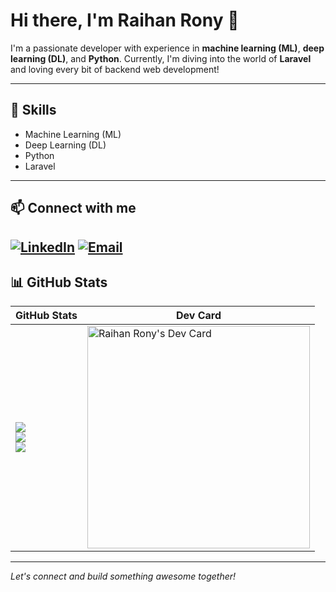 # Hi there, I'm Raihan Rony 👋

I'm a passionate developer with experience in **machine learning (ML)**, **deep learning (DL)**, and **Python**. Currently, I'm diving into the world of **Laravel** and loving every bit of backend web development!

---

## 🚀 Skills

- Machine Learning (ML)
- Deep Learning (DL)
- Python
- Laravel

---

## 📫 Connect with me

[![LinkedIn](https://img.shields.io/badge/LinkedIn-blue?logo=linkedin&logoColor=white)](https://www.linkedin.com/in/raihan-rony-a461121a1/)
[![Email](https://img.shields.io/badge/Email-D14836?logo=gmail&logoColor=white)](mailto:111raihanrony111@gmail.com)
---


## 📊 GitHub Stats

| GitHub Stats | Dev Card |
|--------------|----------|
| <img src="http://github-profile-summary-cards.vercel.app/api/cards/profile-details?username=Moskov-1&theme=github_dark" /><br><img src="http://github-profile-summary-cards.vercel.app/api/cards/repos-per-language?username=Moskov-1&theme=vision_friendly_dark" /><br><img src="http://github-profile-summary-cards.vercel.app/api/cards/repos-per-language?username=Moskov-1&theme=vision_friendly_dark" /> | <a href="https://app.daily.dev/raihanrony"><img src="https://api.daily.dev/devcards/v2/xHBhGR79V0wUsLNPuGF9f.png?type=default&r=7s9" width="356" alt="Raihan Rony's Dev Card"/></a> |

---


*Let's connect and build something awesome together!*
